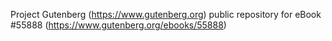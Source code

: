 Project Gutenberg (https://www.gutenberg.org) public repository for
eBook #55888 (https://www.gutenberg.org/ebooks/55888)

